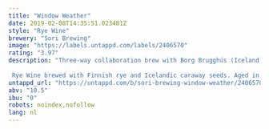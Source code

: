 ```yaml
---
title: "Window Weather"
date: 2019-02-08T14:35:51.023481Z
style: "Rye Wine"
brewery: "Sori Brewing"
image: "https://labels.untappd.com/labels/2406570"
rating: "3.97"
description: "Three-way collaboration brew with Borg Brugghús (Iceland) & Tanker (Estonia).  Rye Wine brewed with Finnish rye and Icelandic caraway seeds. Aged in oak to round up this big beer giving it a piquant range of flavors. "
untappd_url: "https://untappd.com/b/sori-brewing-window-weather/2406570"
abv: "10.5"
ibu: "0"
robots: noindex,nofollow
lang: nl
---
```

